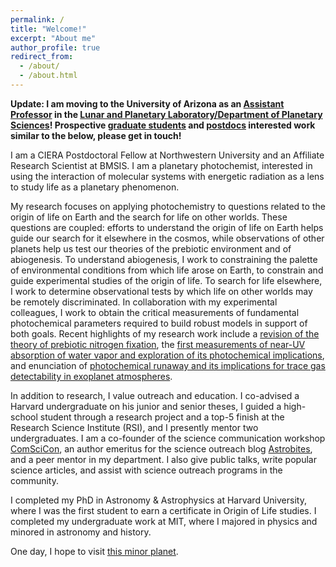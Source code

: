 ```yaml
---
permalink: /
title: "Welcome!"
excerpt: "About me"
author_profile: true
redirect_from: 
  - /about/
  - /about.html
---
```

**Update: I am moving to the University of Arizona as an [Assistant Professor](https://www.lpl.arizona.edu/dr-sukrit-ranjan-joins-lpl-faculty-starting-fall-2022-0) in the [Lunar and Planetary Laboratory/Department of Planetary Sciences](https://www.lpl.arizona.edu/)! Prospective [graduate students](https://www.lpl.arizona.edu/admissions) and [postdocs](https://www.lpl.arizona.edu/postdoc/) interested work similar to the below, please get in touch!**

I am a CIERA Postdoctoral Fellow at Northwestern University and an Affiliate Research Scientist at BMSIS. I am a planetary photochemist, interested in using the interaction of molecular systems with energetic radiation as a lens to study life as a planetary phenomenon.

My research focuses on applying photochemistry to questions related to the origin of life on Earth and the search for life on other worlds. These questions are coupled: efforts to understand the origin of life on Earth helps guide our search for it elsewhere in the cosmos, while observations of other planets help us test our theories of the prebiotic environment and of abiogenesis. To understand abiogenesis, I work to constraining the palette of environmental conditions from which life arose on Earth, to constrain and guide experimental studies of the origin of life. To search for life elsewhere, I work to determine observational tests by which life on other worlds may be remotely discriminated. In collaboration with my experimental colleagues, I work to obtain the critical measurements of fundamental photochemical parameters required to build robust models in support of both goals. Recent highlights of my research work include a [revision of the theory of prebiotic nitrogen fixation](https://agupubs.onlinelibrary.wiley.com/doi/full/10.1029/2018GC008082), the [first measurements of near-UV absorption of water vapor and exploration of its photochemical implications](https://iopscience.iop.org/article/10.3847/1538-4357/ab9363/pdf), and enunciation of [photochemical runaway and its implications for trace gas detectability in exoplanet atmospheres](https://arxiv.org/abs/2201.08359).

In addition to research, I value outreach and education. I co-advised a Harvard undergraduate on his junior and senior theses, I guided a high-school student through a research project and a top-5 finish at the Research Science Institute (RSI), and I presently mentor two undergraduates. I am a co-founder of the science communication workshop [ComSciCon](http://comscicon.com/), an author emeritus for the science outreach blog [Astrobites](http://astrobites.org/author/sukrit/), and a peer mentor in my department. I also give public talks, write popular science articles, and assist with science outreach programs in the community.

I completed my PhD in Astronomy & Astrophysics at Harvard University, where I was the first student to earn a certificate in Origin of Life studies. I completed my undergraduate work at MIT, where I majored in physics and minored in astronomy and history. 

One day, I hope to visit [this minor planet](http://minorplanetcenter.net/db_search/show_object?utf8=%E2%9C%93&object_id=Ranjan).
